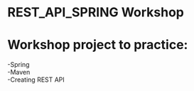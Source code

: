 # REST_API_SPRING Workshop
#
# Workshop project to practice:  
-Spring  
-Maven  
-Creating REST API




